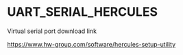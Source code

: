 # UART_SERIAL_HERCULES

Virtual serial port download link

https://www.hw-group.com/software/hercules-setup-utility
